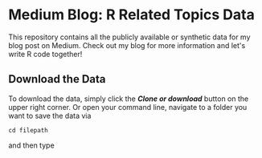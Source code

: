 # Medium Blog: R Related Topics Data

This repository contains all the publicly available or synthetic data for my blog post on Medium. 
Check out my blog for more information and let's write R code together! 

## Download the Data

To download the data, simply click the ***Clone or download*** button on the upper right corner. 
Or open your command line, navigate to a folder you want to save the data via 

```
cd filepath
```

and then type 

